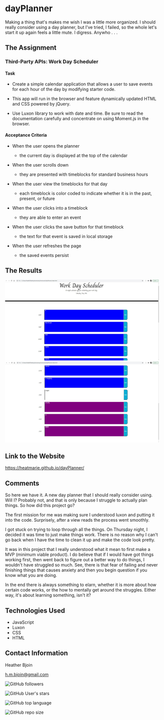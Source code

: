 # dayPlanner
Making a thing that's makes me wish I was a little more organized. I should really consider using a day planner, but I've tried, I failed, so the whole let's start it up again feels a little mute. I digress. Anywho . . . 

## The Assignment

### Third-Party APIs: Work Day Scheduler

#### Task

- Create a simple calendar application that allows a user to save events for each hour of the day by modifying starter code. 

- This app will run in the browser and feature dynamically updated HTML and CSS powered by jQuery.

- Use Luxon library to work with date and time. Be sure to read the documentation carefully and concentrate on using Moment.js in the browser.

#### Acceptance Criteria

- When the user opens the planner
    - the current day is displayed at the top of the calendar

- When the user scrolls down
    - they are presented with timeblocks for standard business hours

- When the user view the timeblocks for that day
    - each timeblock is color coded to indicate whether it is in the past, present, or future

- When the user clicks into a timeblock
    - they are able to enter an event

- When the user clicks the save button for that timeblock
    - the text for that event is saved in local storage

- When the user refreshes the page
    - the saved events persist

## The Results

<img src="./img/Capture.JPG">
<img src="./img/Capture2.JPG">


## Link to the Website 

https://heatmarie.github.io/dayPlanner/


## Comments 

So here we have it. A new day planner that I should really consider using. Will I? Probably not, and that is only because I struggle to actually plan things. So how did this project go? 

The first mission for me was making sure I understood luxon and putting it into the code. Surprisely, after a view reads the process went smoothly.  

I got stuck on trying to loop through all the things. On Thursday night, I decided it was time to just make things work. There is no reason why I can't go back when I have the time to clean it up and make the code look pretty. 

It was in this project that I really understood what it mean to first make a MVP (minimum viable product). I do believe that if I would have got things working first, then went back to figure out a better way to do things, I wouldn't have struggled so much. See, there is that fear of failing and never finishing things that causes anxiety and then you begin question if you know what you are doing. 

In the end there is always something to elarn, whether it is more about how certain code works, or the how to mentally get around the struggles. Either way, it's about learning something, isn't it? 

## Technologies Used 
- JavaScript
- Luxon
- CSS
- HTML


## Contact Information 

Heather Bjoin 

h.m.bjoin@gmail.com


![GitHub followers](https://img.shields.io/github/followers/HeatMarie?color=%20%20%23c0640fb4&logo=Github&logoColor=%20%20%23c0640fb4&style=for-the-badge)

![GitHub User's stars](https://img.shields.io/github/stars/HeatMarie?color=%20%20%23c0640fb4&logo=github&logoColor=%20%20%23c0640fb4&style=for-the-badge)

![GitHub top language](https://img.shields.io/github/languages/top/HeatMarie/dayPlanner?color=%23c0640fb4&logo=github&logoColor=%23c0640fb4&style=for-the-badge)

![GitHub repo size](https://img.shields.io/github/repo-size/HeatMarie/dayPlanner?color=%23c0640fb4&logo=github&logoColor=%20%23c0640fb4&style=for-the-badge)

